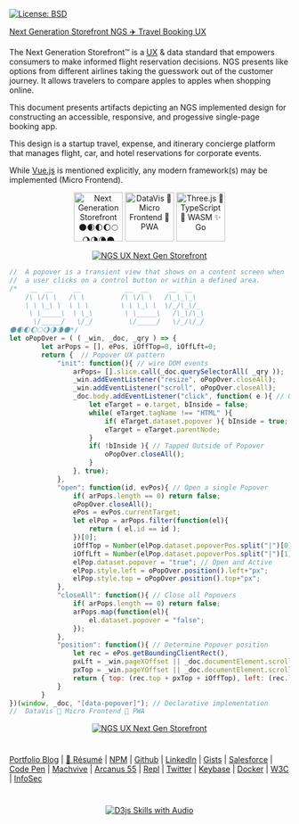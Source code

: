 
[![License: BSD](https://badgen.net/badge/license/BSD/orange)](https://opensource.org/licenses/BSD-3-Clause)

[Next Generation Storefront NGS ✈️ Travel Booking UX](https://neodigm.github.io/Next-Generation-Storefront-NGS/NGS_VUE_UML_Scott_C_Krause_2020.pdf)

The Next Generation Storefront™ is a [UX](https://www.thescottkrause.com/categories/ux/) & data standard that empowers consumers to make informed flight reservation decisions. NGS presents like options from different airlines taking the guesswork out of the customer journey. It allows travelers to compare apples to apples when shopping online.

This document presents artifacts depicting an NGS implemented design for constructing an accessible, responsive, and progessive single-page booking app.

This design is a startup travel, expense, and itinerary concierge platform that manages flight, car, and hotel reservations for corporate events.

While [Vue.js](https://github.com/neodigm/Next-Generation-Storefront-NGS/tree/gh-pages/vue) is mentioned explicitly, any modern framework(s) may be implemented (Micro Frontend).

<p align="center">
<img src="https://neodigm.github.io/vivid_vector_alphabet/wasm/vvn.svg" width="88" alt="Next Generation Storefront 🌑🌒🌓🌔🌕🌖🌗🌘🌑">
<img src="https://neodigm.github.io/vivid_vector_alphabet/wasm/vvg.svg" width="88" alt="DataVis 🚀 Micro Frontend 🚀 PWA">
<img src="https://neodigm.github.io/vivid_vector_alphabet/wasm/vvs.svg" width="88" alt="Three.js 🚀 TypeScript 🚀 WASM ✨ Go">
</p>

<p align="center">
  <a target="_blank" href="https://neodigm.github.io/Next-Generation-Storefront-NGS/NGS_VUE_UML_Scott_C_Krause_2020.pdf">
  <img src="https://neodigm.github.io/Next-Generation-Storefront-NGS/next_generation_storefront_ux_scott_krause.webp" title="NGS UX Next Gen Storefront">
  </a>
</p>

```javascript
//  A popover is a transient view that shows on a content screen when
//  a user clicks on a control button or within a defined area.
/*   __  __     __           __  __     __  __    
    /\ \/\ \   /\ \         /\ \/\ \   /\_\_\_\   
    \ \ \_\ \  \ \ \        \ \ \_\ \  \/_/\_\/_  
     \ \_____\  \ \_\        \ \_____\   /\_\/\_\ 
      \/_____/   \/_/         \/_____/   \/_/\/_/
🌑🌒🌓🌔🌕🌖🌗🌘🌑*/
let oPopOver = ( ( _win, _doc, _qry ) => {
        let arPops = [], ePos, iOffTop=0, iOffLft=0;
        return {  // Popover UX pattern
            "init": function(){ // wire DOM events
                arPops= [].slice.call(_doc.querySelectorAll( _qry ));
                _win.addEventListener("resize", oPopOver.closeAll);
                _win.addEventListener("scroll", oPopOver.closeAll); 
                _doc.body.addEventListener("click", function( e ){ // Outside Click
                    let eTarget = e.target, bInside = false;
                    while( eTarget.tagName !== "HTML" ){
                        if( eTarget.dataset.popover ){ bInside = true; break; }
                        eTarget = eTarget.parentNode;
                    }
                    if( !bInside ){ // Tapped Outside of Popover
                        oPopOver.closeAll();
                    }
                }, true);
            },
            "open": function(id, evPos){ // Open a single Popover
                if( arPops.length == 0) return false;
                oPopOver.closeAll();
                ePos = evPos.currentTarget;
                let elPop = arPops.filter(function(el){
                    return ( el.id == id );
                })[0];
                iOffTop = Number(elPop.dataset.popoverPos.split("|")[0]);
                iOffLft = Number(elPop.dataset.popoverPos.split("|")[1]);
                elPop.dataset.popover = "true"; // Open and Active
                elPop.style.left = oPopOver.position().left+"px";
                elPop.style.top = oPopOver.position().top+"px";
            },
            "closeAll": function(){ // Close all Popovers
                if( arPops.length == 0) return false;
                arPops.map(function(el){
                    el.dataset.popover = "false";
                });
            },
            "position": function(){ // Determine Popover position
                let rec = ePos.getBoundingClientRect(),
                pxLft = _win.pageXOffset || _doc.documentElement.scrollLeft,
                pxTop = _win.pageYOffset || _doc.documentElement.scrollTop;
                return { top: (rec.top + pxTop + iOffTop), left: (rec.left + pxLft + iOffLft) }
            }
        }
})(window, _doc, "[data-popover]"); // Declarative implementation
//  DataVis 🚀 Micro Frontend 🚀 PWA
```

<p align="center">
  <a target="_blank" href="https://neodigm.github.io/Next-Generation-Storefront-NGS/NGS_VUE_UML_Scott_C_Krause_2020.pdf">
  <img src="https://neodigm.github.io/Next-Generation-Storefront-NGS/airline_seat_1.jpg" title="NGS UX Next Gen Storefront">
  </a>
</p>

#
[Portfolio Blog](https://www.theScottKrause.com) |
[🚀 Résumé](https://www.thescottkrause.com/Arcanus_Scott_C_Krause_2021.pdf) |
[NPM](https://www.npmjs.com/~neodigm) |
[Github](https://github.com/neodigm) |
[LinkedIn](https://www.linkedin.com/in/neodigm55/) |
[Gists](https://gist.github.com/neodigm?direction=asc&sort=created) |
[Salesforce](https://trailblazer.me/id/skrause) |
[Code Pen](https://codepen.io/neodigm24) |
[Machvive](https://machvive.com/) |
[Arcanus 55](https://www.arcanus55.com/) |
[Repl](https://repl.it/@neodigm) |
[Twitter](https://twitter.com/neodigm24) |
[Keybase](https://keybase.io/neodigm) |
[Docker](https://hub.docker.com/u/neodigm) |
[W3C](https://www.w3.org/users/123844) |
[InfoSec](https://arcanus55.medium.com/offline-vs-cloud-password-managers-51b1fbebe301)
#
 
<p align="center">
  <a target="_blank" href="https://thescottkrause.com/d3_datavis_skills.html">
  <img src="https://repository-images.githubusercontent.com/178555357/2b6ad880-7aa0-11ea-8dde-63e70187e3e9" title="D3js Skills with Audio">
  </a>
</p>
